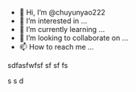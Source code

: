 - 👋 Hi, I’m @chuyunyao222
- 👀 I’m interested in ...
- 🌱 I’m currently learning ...
- 💞️ I’m looking to collaborate on ...
- 📫 How to reach me ...

<!---
chuyunyao222/chuyunyao222 is a ✨ special ✨ repository because its `README.md` (this file) appears on your GitHub profile.
You can click the Preview link to take a look at your changes.
--->





sdfasfwfsf
sf
sf
fs

s
s
d
